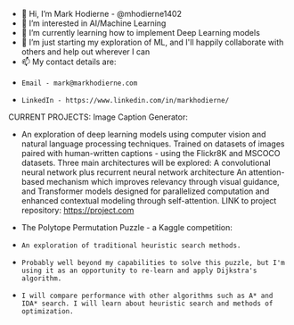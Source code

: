 - 👋 Hi, I’m Mark Hodierne - @mhodierne1402
- 👀 I’m interested in AI/Machine Learning
- 🌱 I’m currently learning how to implement Deep Learning models
- 💞️ I’m just starting my exploration of ML, and I'll happily collaborate with others and help out wherever I can
- 📫 My contact details are:
-     Email - mark@markhodierne.com
-     LinkedIn - https://www.linkedin.com/in/markhodierne/

CURRENT PROJECTS:
Image Caption Generator:
- An exploration of deep learning models using computer vision and natural language processing techniques.
  Trained on datasets of images paired with human-written captions - using the Flickr8K and MSCOCO datasets.
  Three main architectures will be explored:
  A convolutional neural network plus recurrent neural network architecture
  An attention-based mechanism which improves relevancy through visual guidance, and
  Transformer models designed for parallelized computation and enhanced contextual modeling through self-attention.
  LINK to project repository:
  https://project.com

- The Polytope Permutation Puzzle - a Kaggle competition:
-     An exploration of traditional heuristic search methods.
-     Probably well beyond my capabilities to solve this puzzle, but I'm using it as an opportunity to re-learn and apply Dijkstra's algorithm.
-     I will compare performance with other algorithms such as A* and IDA* search. I will learn about heuristic search and methods of optimization.



<!---
mhodierne1402/mhodierne1402 is a ✨ special ✨ repository because its `README.md` (this file) appears on your GitHub profile.
You can click the Preview link to take a look at your changes.
--->
